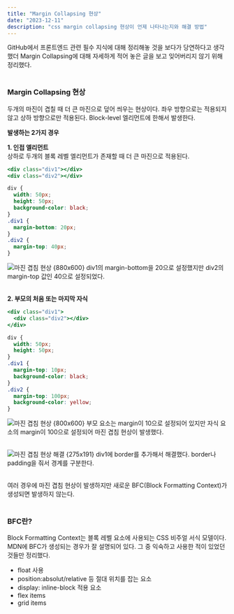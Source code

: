 ```yaml
---
title: "Margin Collapsing 현상"
date: "2023-12-11"
description: "css margin collapsing 현상이 언제 나타나는지와 해결 방법"
---
```


GitHub에서 프론트엔드 관련 필수 지식에 대해 정리해놓 것을 보다가 당연하다고 생각했더 Margin Collapsing에 대해 자세하게 적어 놓은 글을 보고 잊어버리지 않기 위해 정리했다.  
&nbsp;

### Margin Collapsing 현상

두개의 마진이 겹칠 때 더 큰 마진으로 덮어 씌우는 현상이다. 좌우 방향으로는 적용되지 않고 상하 방향으로만 적용된다. Block-level 엘리먼트에 한해서 발생한다.

**발생하는 2가지 경우**

**1. 인접 엘리먼트**  
상하로 두개의 블록 레벨 엘리먼트가 존재할 때 더 큰 마진으로 적용된다.

```jsx
<div class="div1"></div>
<div class="div2"></div>
```

```css
div {
  width: 50px;
  height: 50px;
  background-color: black;
}
.div1 {
  margin-bottom: 20px;
}
.div2 {
  margin-top: 40px;
}
```

![마진 겹침 현상 {880x600}](https://github.com/somin00/somin-blog/assets/61578822/10ca0b72-b36e-49dc-8c0a-90e7670e27ad)
div1의 margin-bottom을 20으로 설정했지만 div2의 margin-top 값인 40으로 설정되었다.  
&nbsp;

**2. 부모의 처음 또는 마지막 자식**

```jsx
<div class="div1">
  <div class="div2"></div>
</div>
```

```css
div {
  width: 50px;
  height: 50px;
}
.div1 {
  margin-top: 10px;
  background-color: black;
}
.div2 {
  margin-top: 100px;
  background-color: yellow;
}
```

![마진 겹침 현상 {800x600}](https://github.com/somin00/somin-blog/assets/61578822/503848cd-5c97-48ab-915c-0869f2c3b70f)
부모 요소는 margin이 10으로 설정되어 있지만 자식 요소의 margin이 100으로 설정되어 마진 겹침 현상이 발생했다.  
&nbsp;

![마진 겹침 현상 해결 {275x191}](https://github.com/somin00/somin-blog/assets/61578822/141f2f5a-290f-4685-83fd-ab1203521556)
div1에 border를 추가해서 해결했다. border나 padding을 줘서 경계를 구분한다.  
&nbsp;

여러 경우에 마진 겹침 현상이 발생하지만 새로운 BFC(Block Formatting Context)가 생성되면 발생하지 않는다.  
&nbsp;

### BFC란?

Block Formatting Context는 블록 레벨 요소에 사용되는 CSS 비주얼 서식 모델이다.
MDN에 BFC가 생성되는 경우가 잘 설명되어 있다. 그 중 익숙하고 사용한 적이 있었던 것들만 정리했다.

- float 사용
- position:absolut/relative 등 절대 위치를 잡는 요소
- display: inline-block 적용 요소
- flex items
- grid items
